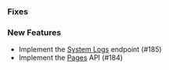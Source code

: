 ### Fixes

### New Features

- Implement the [System Logs](https://developer.bigcommerce.com/api-reference/6908d02370409-get-system-logs) 
  endpoint (#185)
- Implement the [Pages](https://developer.bigcommerce.com/api-reference/d74089ee212a2-delete-pages) API (#184)

